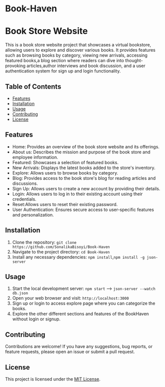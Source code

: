 # Book-Haven
# Book Store Website

This is a book store website project that showcases a virtual bookstore, allowing users to explore and discover various books. It provides features such as browsing books by category, viewing new arrivals, accessing featured books,a blog section where readers can dive into thought-provoking articles,author interviews and book discussion, and a user authentication system for sign up and login functionality.

## Table of Contents

- [Features](#features)
- [Installation](#installation)
- [Usage](#usage)
- [Contributing](#contributing)
- [License](#license)

## Features

- Home: Provides an overview of the book store website and its offerings.
- About us: Describes the mission and purpose of the book store and employee information.
- Featured: Showcases a selection of featured books.
- New Arrivals: Displays the latest books added to the store's inventory.
- Explore: Allows users to browse books by category.
- Blog: Provides access to the book store's blog for reading articles and discussions.
- Sign Up: Allows users to create a new account by providing their details.
- Login: Allows users to log in to their existing account using their credentials.
- Reset:Allows users to reset their existing password.
- User Authentication: Ensures secure access to user-specific features and personalization.

## Installation

1. Clone the repository: `git clone https://github.com/SonalikaBisoyi/Book-Haven`
2. Navigate to the project directory: `cd Book-Haven`
3. Install any necessary dependencies: `npm install`,`npm install -g json-server`

## Usage

1. Start the local development server: `npm start`  --> `json-server --watch db.json`
2. Open your web browser and visit: `http://localhost:3000`
3. Sign up or login to access explore page where you can categorize the books.
4. Explore the other different sections and features of the BookHaven without login or signup.

## Contributing

Contributions are welcome! If you have any suggestions, bug reports, or feature requests, please open an issue or submit a pull request.

## License

This project is licensed under the [MIT License](LICENSE).
